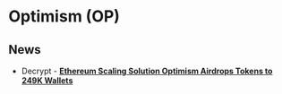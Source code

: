 # Optimism (OP)

## News
- Decrypt - [**Ethereum Scaling Solution Optimism Airdrops Tokens to 249K Wallets**](https://decrypt.co/101746/ethereum-scaling-solution-optimism-airdrop)
